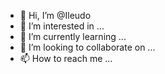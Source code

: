 - 👋 Hi, I’m @Ileudo
- 👀 I’m interested in ...
- 🌱 I’m currently learning ...
- 💞️ I’m looking to collaborate on ...
- 📫 How to reach me ...

<!---
Ileudo/Ileudo is a ✨ special ✨ repository because its `README.md` (this file) appears on your GitHub profile.
You can click the Preview link to take a look at your changes.
--->
